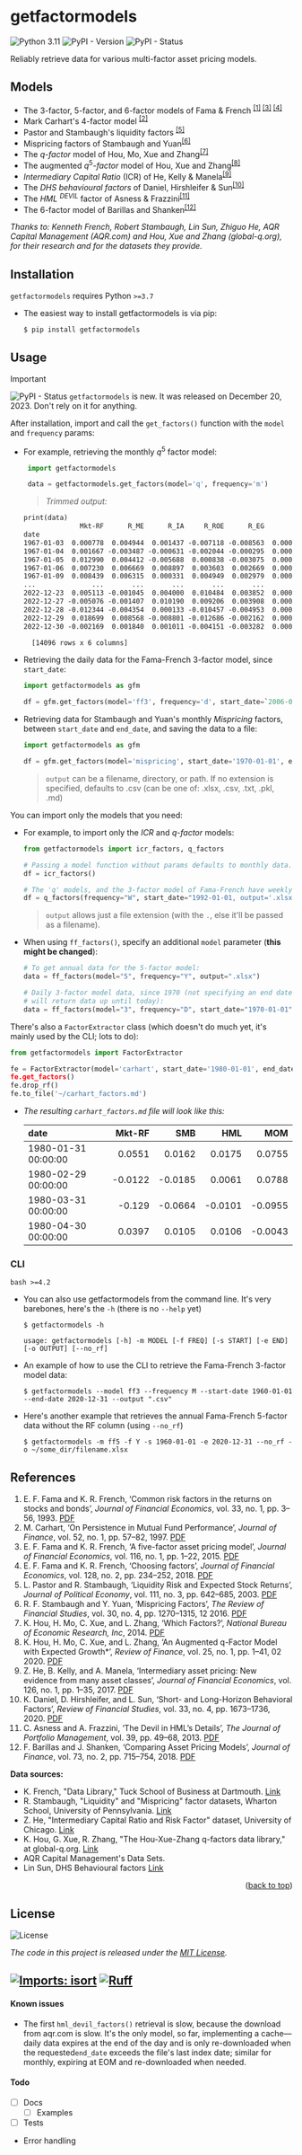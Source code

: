 <a name="readme-top"></a>

# getfactormodels

![Python 3.11](https://img.shields.io/badge/Python-3.7+-306998.svg?logo=python&logoColor=ffde57&style=flat-square) ![PyPI - Version](https://img.shields.io/pypi/v/getfactormodels?style=flat-square&label=PyPI)
![PyPI - Status](https://img.shields.io/pypi/status/getfactormodels?style=flat-square)


Reliably retrieve data for various multi-factor asset pricing models.

## Models

- The 3-factor, 5-factor, and 6-factor models of Fama & French <sup>[[1]](#1) [[3]](#3) [[4]](#4)</sup>
- Mark Carhart's 4-factor model <sup>[[2]](#2)</sup>
- Pastor and Stambaugh's liquidity factors <sup>[[5]](#5)</sup>
- Mispricing factors of Stambaugh and Yuan<sup>[[6]](#6)</sup>
- The $q$*-factor* model of Hou, Mo, Xue and Zhang<sup>[[7]](#7)</sup>
- The augmented $q^5$*-factor* model of  Hou, Xue and Zhang<sup>[[8]](#8)</sup>
- *Intermediary Capital Ratio* (ICR) of He, Kelly & Manela<sup>[[9]](#9)</sup>
- The *DHS behavioural factors* of Daniel, Hirshleifer & Sun<sup>[[10]](#10)</sup>
- The *HML* $^{DEVIL}$ factor of Asness & Frazzini<sup>[[11]](#11)</sup>
- The 6-factor model of Barillas and Shanken<sup>[[12]](#12)</sup>


_Thanks to: Kenneth French, Robert Stambaugh, Lin Sun, Zhiguo He, AQR Capital Management (AQR.com) and Hou, Xue and Zhang (global-q.org), for their research and for the datasets they provide._

## Installation

`getfactormodels` requires Python ``>=3.7``

* The easiest way to install getfactormodels is via pip:
  
  ```shell
  $ pip install getfactormodels
  ```

## Usage

>[!IMPORTANT]
>![PyPI - Status](https://img.shields.io/pypi/status/getfactormodels?style=flat-square)
>``getfactormodels`` is new. It was released on December 20, 2023. Don't rely on it for anything.

After installation, import and call the ``get_factors()`` function with the ``model`` and ``frequency`` params:

* For example, retrieving the monthly ${q}^{5}$ factor model:
  
  ```python
   import getfactormodels
  
   data = getfactormodels.get_factors(model='q', frequency='m')
  ```

  > _Trimmed output:_

  ```txt
  print(data)
                Mkt-RF      R_ME      R_IA     R_ROE      R_EG        RF
  date                                                                  
  1967-01-03  0.000778  0.004944  0.001437 -0.007118 -0.008563  0.000187
  1967-01-04  0.001667 -0.003487 -0.000631 -0.002044 -0.000295  0.000187
  1967-01-05  0.012990  0.004412 -0.005688  0.000838 -0.003075  0.000187
  1967-01-06  0.007230  0.006669  0.008897  0.003603  0.002669  0.000187
  1967-01-09  0.008439  0.006315  0.000331  0.004949  0.002979  0.000187
  ...              ...       ...       ...       ...       ...       ...
  2022-12-23  0.005113 -0.001045  0.004000  0.010484  0.003852  0.000161
  2022-12-27 -0.005076 -0.001407  0.010190  0.009206  0.003908  0.000161
  2022-12-28 -0.012344 -0.004354  0.000133 -0.010457 -0.004953  0.000161
  2022-12-29  0.018699  0.008568 -0.008801 -0.012686 -0.002162  0.000161
  2022-12-30 -0.002169  0.001840  0.001011 -0.004151 -0.003282  0.000161

    [14096 rows x 6 columns]
  ```

* Retrieving the daily data for the Fama-French 3-factor model, since `start_date`:

  ```python
  import getfactormodels as gfm

  df = gfm.get_factors(model='ff3', frequency='d', start_date=`2006-01-01`)
  ```

* Retrieving data for Stambaugh and Yuan's monthly *Mispricing* factors, between `start_date` and `end_date`, and saving the data to a file:

  ```python
  import getfactormodels as gfm
  
  df = gfm.get_factors(model='mispricing', start_date='1970-01-01', end_date=1999-12-31, output='mispricing_factors.csv')
  ```

  >``output`` can be a filename, directory, or path. If no extension is specified, defaults to .csv (can be one of: .xlsx, .csv, .txt, .pkl, .md)

You can import only the models that you need:

* For example, to import only the *ICR* and *q-factor* models:

  ```python
  from getfactormodels import icr_factors, q_factors

  # Passing a model function without params defaults to monthly data.
  df = icr_factors()

  # The 'q' models, and the 3-factor model of Fama-French have weekly data available:
  df = q_factors(frequency="W", start_date="1992-01-01, output='.xlsx')
  ```

  >``output`` allows just a file extension (with the `.`, else it'll be passed as a filename).

* When using `ff_factors()`, specify an additional `model` parameter (**this might be changed**):
  
  ```python
  # To get annual data for the 5-factor model:
  data = ff_factors(model="5", frequency="Y", output=".xlsx")

  # Daily 3-factor model data, since 1970 (not specifying an end date
  # will return data up until today):
  data = ff_factors(model="3", frequency="D", start_date="1970-01-01")
  ```

There's also a ``FactorExtractor`` class (which doesn't do much yet, it's mainly used by the CLI; lots to do):

  ```python
  from getfactormodels import FactorExtractor

  fe = FactorExtractor(model='carhart', start_date='1980-01-01', end_date='1980-05-01)
  fe.get_factors()
  fe.drop_rf() 
  fe.to_file('~/carhart_factors.md')
  ```

* _The resulting ``carhart_factors.md`` file will look like this:_
    
  | date                |   Mkt-RF |     SMB |     HML |     MOM |
  |:--------------------|---------:|--------:|--------:|--------:|
  | 1980-01-31 00:00:00 |   0.0551 |  0.0162 |  0.0175 |  0.0755 |
  | 1980-02-29 00:00:00 |  -0.0122 | -0.0185 |  0.0061 |  0.0788 |
  | 1980-03-31 00:00:00 |  -0.129  | -0.0664 | -0.0101 | -0.0955 |
  | 1980-04-30 00:00:00 |   0.0397 |  0.0105 |  0.0106 | -0.0043 |


### CLI

``bash >=4.2``

* You can also use getfactormodels from the command line. It's very barebones, here's the `-h` (there is no `--help` yet)

  ```shell
  $ getfactormodels -h

  usage: getfactormodels [-h] -m MODEL [-f FREQ] [-s START] [-e END] [-o OUTPUT] [--no_rf]
  ```

* An example of how to use the CLI to retrieve the Fama-French 3-factor model data:

  ```shell
  $ getfactormodels --model ff3 --frequency M --start-date 1960-01-01 --end-date 2020-12-31 --output ".csv"
  ```

* Here's another example that retrieves the annual Fama-French 5-factor data without the RF column (using ``--no_rf``)

  ```shell
  $ getfactormodels -m ff5 -f Y -s 1960-01-01 -e 2020-12-31 --no_rf -o ~/some_dir/filename.xlsx
  ```

## References
1. <a id="1"></a> E. F. Fama and K. R. French, ‘Common risk factors in the returns on stocks and bonds’, *Journal of Financial Economics*, vol. 33, no. 1, pp. 3–56, 1993. [PDF](https://people.duke.edu/~charvey/Teaching/BA453_2006/FF_Common_risk.pdf)
2. <a id="2"></a> M. Carhart, ‘On Persistence in Mutual Fund Performance’, *Journal of Finance*, vol. 52, no. 1, pp. 57–82, 1997. [PDF](https://onlinelibrary.wiley.com/doi/full/10.1111/j.1540-6261.1997.tb03808.x)
3. <a id="3"></a> E. F. Fama and K. R. French, ‘A five-factor asset pricing model’, *Journal of Financial Economics*, vol. 116, no. 1, pp. 1–22, 2015. [PDF](https://papers.ssrn.com/sol3/papers.cfm?abstract_id=2287202)
4. <a id="4"></a> E. F. Fama and K. R. French, ‘Choosing factors’, *Journal of Financial Economics*, vol. 128, no. 2, pp. 234–252, 2018. [PDF](https://papers.ssrn.com/sol3/papers.cfm?abstract_id=2668236)
5. <a id="5"></a>L. Pastor and R. Stambaugh, ‘Liquidity Risk and Expected Stock Returns’, *Journal of Political Economy*, vol. 111, no. 3, pp. 642–685, 2003. [PDF](https://papers.ssrn.com/sol3/papers.cfm?abstract_id=279804)
6. <a id="6"></a>R. F. Stambaugh and Y. Yuan, ‘Mispricing Factors’, *The Review of Financial Studies*, vol. 30, no. 4, pp. 1270–1315, 12 2016. [PDF](https://papers.ssrn.com/sol3/papers.cfm?abstract_id=2626701)
7. <a id="7"></a>K. Hou, H. Mo, C. Xue, and L. Zhang, ‘Which Factors?’, *National Bureau of Economic Research, Inc*, 2014. [PDF](https://academic.oup.com/rof/article/23/1/1/5133564)
8. <a id="8"></a>K. Hou, H. Mo, C. Xue, and L. Zhang, ‘An Augmented q-Factor Model with Expected Growth*’, *Review of Finance*, vol. 25, no. 1, pp. 1–41, 02 2020. [PDF](https://academic.oup.com/rof/article/25/1/1/5727769)
9. <a id="9"></a>Z. He, B. Kelly, and A. Manela, ‘Intermediary asset pricing: New evidence from many asset classes’, *Journal of Financial Economics*, vol. 126, no. 1, pp. 1–35, 2017. [PDF](https://cpb-us-w2.wpmucdn.com/voices.uchicago.edu/dist/6/2325/files/2019/12/jfepublishedversion.pdf)
10. <a id="10"></a>K. Daniel, D. Hirshleifer, and L. Sun, ‘Short- and Long-Horizon Behavioral Factors’, *Review of Financial Studies*, vol. 33, no. 4, pp. 1673–1736, 2020. [PDF](https://papers.ssrn.com/sol3/papers.cfm?abstract_id=3086063)
11. <a id="11"></a>C. Asness and A. Frazzini, ‘The Devil in HML’s Details’, *The Journal of Portfolio Management*, vol. 39, pp. 49–68, 2013. [PDF](https://stockmarketmba.com/docs/Asness_Frazzini_AdjustHML.pdf)
12. <a id="12"></a>F. Barillas and J. Shanken, ‘Comparing Asset Pricing Models’, *Journal of Finance*, vol. 73, no. 2, pp. 715–754, 2018. [PDF](https://papers.ssrn.com/sol3/papers.cfm?abstract_id=2700000)

**Data sources:**

* K. French, "Data Library," Tuck School of Business at Dartmouth.
  [Link](https://mba.tuck.dartmouth.edu/pages/faculty/ken.french/data_library.html)
* R. Stambaugh, "Liquidity" and "Mispricing" factor datasets, Wharton School, University of Pennsylvania.
[Link](https://finance.wharton.upenn.edu/~stambaug/)
* Z. He, "Intermediary Capital Ratio and Risk Factor" dataset, University of Chicago. 
[Link](https://voices.uchicago.edu/zhiguohe/data-and-empirical-patterns/intermediary-capital-ratio-and-risk-factor/)
* K. Hou, G. Xue, R. Zhang, "The Hou-Xue-Zhang q-factors data library," at global-q.org.
[Link](http://global-q.org/factors.html)
* AQR Capital Management's Data Sets.
* Lin Sun, DHS Behavioural factors [Link](https://sites.google.com/view/linsunhome)

<p align="right">(<a href="#readme-top">back to top</a>)</p>

## License

![License](https://img.shields.io/badge/MIT-blue?style=for-the-badge&logo=license&colorA=grey&colorB=blue)

*The code in this project is released under the [MIT License]().*

[![Imports: isort](https://img.shields.io/badge/%20imports-isort-%231674b1?style=flat-square&labelColor=ef8336)](https://pycqa.github.io/isort/)
[![Ruff](https://img.shields.io/badge/-ruff-%23261230?style=flat-square&logo=ruff&logoColor=d7ff64)](https://simpleicons.org/?q=ruff)
---

#### Known issues

* The first `hml_devil_factors()` retrieval is slow, because the download from aqr.com is slow. It's the only model, so far, implementing a cache—daily data expires at the end of the day and is only re-downloaded when the requested`end_date` exceeds the file's last index date; similar for monthly, expiring at EOM and re-downloaded when needed.


#### Todo

- [ ] Docs
  - [ ] Examples
- [ ] Tests
- Error handling
